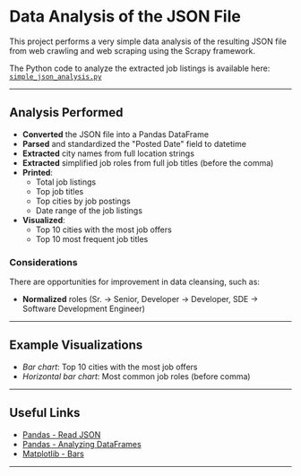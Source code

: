 # Data Analysis of the JSON File

This project performs a very simple data analysis of the resulting JSON file from web crawling and web scraping using the Scrapy framework.

The Python code to analyze the extracted job listings is available here:  
[`simple_json_analysis.py`](amazon_jobs/data_analysis/simple_json_analysis.py)

---

## Analysis Performed

- **Converted** the JSON file into a Pandas DataFrame  
- **Parsed** and standardized the "Posted Date" field to datetime  
- **Extracted** city names from full location strings  
- **Extracted** simplified job roles from full job titles (before the comma)  
- **Printed**:
  - Total job listings
  - Top job titles
  - Top cities by job postings
  - Date range of the job listings
- **Visualized**:
  - Top 10 cities with the most job offers
  - Top 10 most frequent job titles

### Considerations

There are opportunities for improvement in data cleansing, such as:
- **Normalized** roles (Sr. → Senior, Developer → Developer, SDE → Software Development Engineer)

---

## Example Visualizations

- *Bar chart*: Top 10 cities with the most job offers  
- *Horizontal bar chart*: Most common job roles (before comma)  

---

## Useful Links

- [Pandas - Read JSON](https://www.w3schools.com/python/pandas/pandas_json.asp)  
- [Pandas - Analyzing DataFrames](https://www.w3schools.com/python/pandas/pandas_analyzing.asp)
- [Matplotlib - Bars](https://www.w3schools.com/python/matplotlib_bars.asp)

---